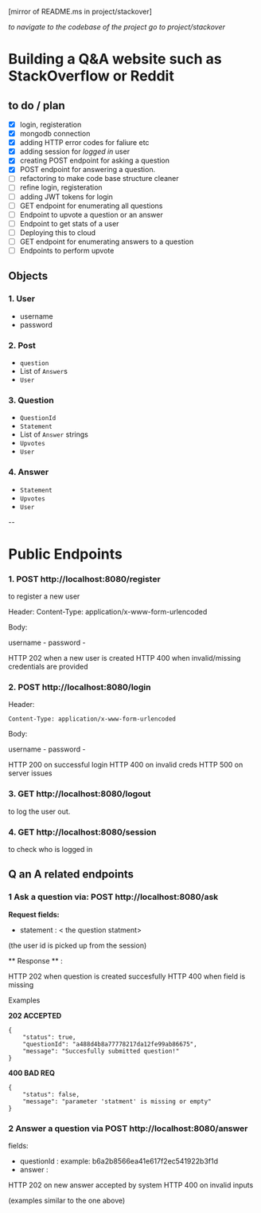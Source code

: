 [mirror of README.ms in project/stackover]

_to navigate to the codebase of the project go to project/stackover_
# Building a Q&A website such as StackOverflow or Reddit

## to do / plan

* [X] login, registeration 
* [X] mongodb connection
* [X] adding HTTP error codes for faliure etc
* [X] adding session for _logged in_ user
* [X] creating POST endpoint for asking a question
* [X] POST endpoint for answering a question.
* [ ] refactoring to make code base structure cleaner
* [ ] refine login, registeration
* [ ] adding JWT tokens for login
* [ ] GET endpoint for enumerating all questions
* [ ] Endpoint to upvote a question or an answer
* [ ] Endpoint to get stats of a user
* [ ] Deploying this to cloud
* [ ] GET endpoint for enumerating answers to a question 
* [ ] Endpoints to perform upvote

## Objects

### 1. User
- username
- password

### 2. Post 
- ```question```
- List of ```Answer```s
- ```User```

### 3. Question
- ```QuestionId``` 
- ```Statement```
- List of ```Answer``` strings 
- ```Upvotes```
- ```User```

### 4. Answer
- ```Statement```
- ```Upvotes```
- ```User```

--


# Public Endpoints 

### 1. POST http://localhost:8080/register

to register a new user

Header:
Content-Type: application/x-www-form-urlencoded

Body:

username - <username>
password - <password>

HTTP 202 when a new user is created
HTTP 400 when invalid/missing credentials are provided 

### 2. POST http://localhost:8080/login

Header:

```Content-Type: application/x-www-form-urlencoded```

Body:

username - <username>
password - <password>

HTTP 200 on successful login
HTTP 400 on invalid creds
HTTP 500 on server issues

### 3. GET http://localhost:8080/logout

to log the user out.



### 4. GET http://localhost:8080/session

to check who is logged in 



## Q an A related endpoints

### 1 Ask a question via:  POST http://localhost:8080/ask

**Request fields:**
- statement : < the question statment>

(the user id is picked up from the session)



** Response ** :



HTTP 202 when question is created succesfully
HTTP 400 when field is missing

Examples

**202 ACCEPTED**
```
{
    "status": true,
    "questionId": "a488d4b8a77778217da12fe99ab86675",
    "message": "Succesfully submitted question!"
}
```

**400 BAD REQ**
```
{
    "status": false,
    "message": "parameter 'statment' is missing or empty"
}
```


### 2 Answer a question via POST http://localhost:8080/answer

fields: 
- questionId : <needed > example: b6a2b8566ea41e617f2ec541922b3f1d
- answer : <answer to the question >

HTTP 202 on new answer accepted by system
HTTP 400 on invalid inputs


(examples similar to the one above)
